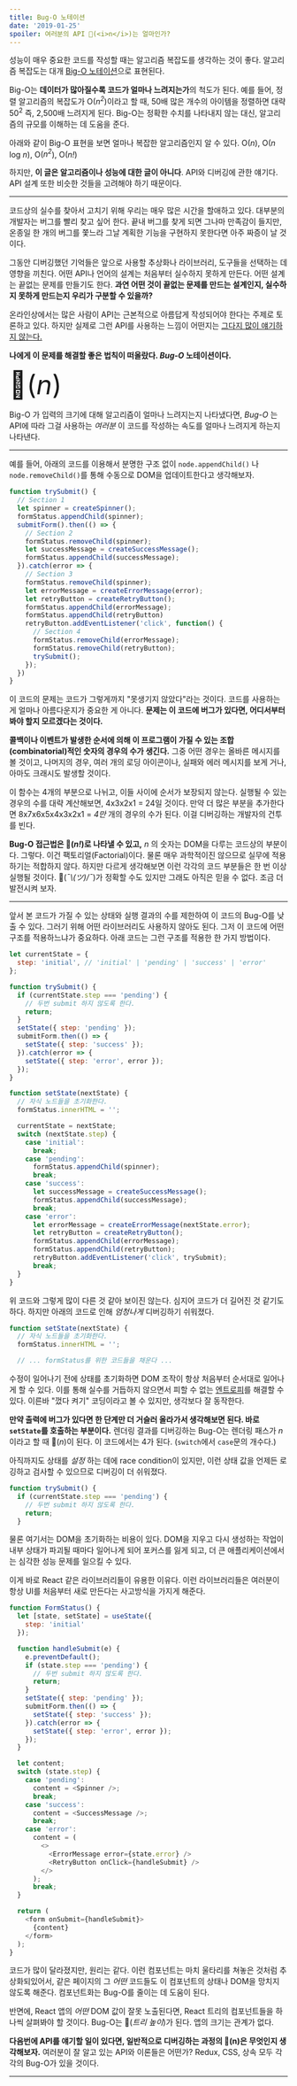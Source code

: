 ```yaml
---
title: Bug-O 노테이션
date: '2019-01-25'
spoiler: 여러분의 API 🐞(<i>n</i>)는 얼마인가?
---
```


성능이 매우 중요한 코드를 작성할 때는 알고리즘 복잡도를 생각하는 것이 좋다. 알고리즘 복잡도는 대개 [Big-O 노테이션](https://rob-bell.net/2009/06/a-beginners-guide-to-big-o-notation/)으로 표현된다.

Big-O는 **데이터가 많아질수록 코드가 얼마나 느려지는가**의 척도가 된다. 예를 들어, 정렬 알고리즘의 복잡도가 O(<i>n<sup>2</sup></i>)이라고 할 때, 50배 많은 개수의 아이템을 정렬하면 대략 50<sup>2</sup> 즉, 2,500배 느려지게 된다. Big-O는 정확한 수치를 나타내지 않는 대신, 알고리즘의 규모를 이해하는 데 도움을 준다.

아래와 같이 Big-O 표현을 보면 얼마나 복잡한 알고리즘인지 알 수 있다.
O(<i>n</i>), O(<i>n</i> log <i>n</i>), O(<i>n<sup>2</sup></i>), O(<i>n!</i>)

하지만, **이 글은 알고리즘이나 성능에 대한 글이 아니다**. API와 디버깅에 관한 얘기다. API 설계 또한 비슷한 것들을 고려해야 하기 때문이다.

---

코드상의 실수를 찾아서 고치기 위해 우리는 매우 많은 시간을 할애하고 있다. 대부분의 개발자는 버그를 빨리 찾고 싶어 한다. 끝내 버그를 찾게 되면 그나마 만족감이 들지만, 온종일 한 개의 버그를 쫓느라 그날 계획한 기능을 구현하지 못한다면 아주 짜증이 날 것이다.

그동안 디버깅했던 기억들은 앞으로 사용할 추상화나 라이브러리, 도구들을 선택하는 데 영향을 끼친다. 어떤 API나 언어의 설계는 처음부터 실수하지 못하게 만든다. 어떤 설계는 끝없는 문제를 만들기도 한다. **과연 어떤 것이 끝없는 문제를 만드는 설계인지, 실수하지 못하게 만드는지 우리가 구분할 수 있을까?**

온라인상에서는 많은 사람이 API는 근본적으로 아름답게 작성되어야 한다는 주제로 토론하고 있다. 하지만 실제로 그런 API를 사용하는 느낌이 어떤지는 [그다지 많이 얘기하지 않는다.](https://overreacted.io/optimized-for-change/)

**나에게 이 문제를 해결할 좋은 법칙이 떠올랐다. *Bug-O* 노테이션이다.**

<font size="40">🐞(<i>n</i>)</font>

Big-O 가 입력의 크기에 대해 알고리즘이 얼마나 느려지는지 나타냈다면, *Bug-O* 는 API에 따라 그걸 사용하는 *여러분* 이 코드를 작성하는 속도를 얼마나 느려지게 하는지 나타낸다.

- - -

예를 들어, 아래의 코드를 이용해서 분명한 구조 없이 `node.appendChild()` 나 `node.removeChild()`를 통해 수동으로 DOM을 업데이트한다고 생각해보자.

```js
function trySubmit() {
  // Section 1
  let spinner = createSpinner();
  formStatus.appendChild(spinner);
  submitForm().then(() => {
  	// Section 2
    formStatus.removeChild(spinner);
    let successMessage = createSuccessMessage();
    formStatus.appendChild(successMessage);
  }).catch(error => {
  	// Section 3
    formStatus.removeChild(spinner);
    let errorMessage = createErrorMessage(error);
    let retryButton = createRetryButton();
    formStatus.appendChild(errorMessage);
    formStatus.appendChild(retryButton)
    retryButton.addEventListener('click', function() {
      // Section 4
      formStatus.removeChild(errorMessage);
      formStatus.removeChild(retryButton);
      trySubmit();
    });
  })
}
```

이 코드의 문제는 코드가 그렇게까지 "못생기지 않았다"라는 것이다. 코드를 사용하는 게 얼마나 아름다운지가 중요한 게 아니다. **문제는 이 코드에 버그가 있다면, 어디서부터 봐야 할지 모르겠다는 것이다.**

**콜백이나 이벤트가 발생한 순서에 의해 이 프로그램이 가질 수 있는 조합(combinatorial)적인 숫자의 경우의 수가 생긴다.** 그중 어떤 경우는 올바른 메시지를 볼 것이고, 나머지의 경우, 여러 개의 로딩 아이콘이나, 실패와 에러 메시지를 보게 거나, 아마도 크래시도 발생할 것이다.

이 함수는 4개의 부분으로 나뉘고, 이들 사이에 순서가 보장되지 않는다. 실행될 수 있는 경우의 수를 대략 계산해보면, 4x3x2x1 = 24일 것이다. 만약 더 많은 부분을 추가한다면 8x7x6x5x4x3x2x1 = *4만* 개의 경우의 수가 된다. 이걸 디버깅하는 개발자의 건투를 빈다.

**Bug-O 접근법은 🐞(<i>n!</i>)로 나타낼 수 있고,** *n* 의 숫자는 DOM을 다루는 코드상의 부분이다. 그렇다. 이건 팩토리얼(Factorial)이다. 물론 매우 과학적이진 않으므로 실무에 적용하기는 적합하지 않다. 하지만 다르게 생각해보면 이런 각각의 코드 부분들은 한 번 이상 실행될 것이다. <span style="word-break: keep-all">🐞(*¯\\_(ツ)_/¯*)</span>가 정확할 수도 있지만 그래도 아직은 믿을 수 없다. 조금 더 발전시켜 보자.

---

앞서 본 코드가 가질 수 있는 상태와 실행 결과의 수를 제한하여 이 코드의 Bug-O를 낮출 수 있다. 그러기 위해 어떤 라이브러리도 사용하지 않아도 된다. 그저 이 코드에 어떤 구조를 적용하느냐가 중요하다. 아래 코드는 그런 구조를 적용한 한 가지 방법이다.

```js
let currentState = {
  step: 'initial', // 'initial' | 'pending' | 'success' | 'error'
};

function trySubmit() {
  if (currentState.step === 'pending') {
    // 두번 submit 하지 않도록 한다.
    return;
  }
  setState({ step: 'pending' });
  submitForm.then(() => {
    setState({ step: 'success' });
  }).catch(error => {
    setState({ step: 'error', error });
  });
}

function setState(nextState) {
  // 자식 노드들을 초기화한다.
  formStatus.innerHTML = '';

  currentState = nextState;
  switch (nextState.step) {
    case 'initial':
      break;
    case 'pending':
      formStatus.appendChild(spinner);
      break;
    case 'success':
      let successMessage = createSuccessMessage();
      formStatus.appendChild(successMessage);
      break;
    case 'error':
      let errorMessage = createErrorMessage(nextState.error);
      let retryButton = createRetryButton();
      formStatus.appendChild(errorMessage);
      formStatus.appendChild(retryButton);
      retryButton.addEventListener('click', trySubmit);
      break;
  }
}
```

위 코드와 그렇게 많이 다른 것 같아 보이진 않는다. 심지어 코드가 더 길어진 것 같기도 하다. 하지만 아래의 코드로 인해 *엄청나게* 디버깅하기 쉬워졌다.

```js
function setState(nextState) {
  // 자식 노드들을 초기화한다.
  formStatus.innerHTML = '';

  // ... formStatus를 위한 코드들을 채운다 ...
```

수정이 일어나기 전에 상태를 초기화하면 DOM 조작이 항상 처음부터 순서대로 일어나게 할 수 있다. 이를 통해 실수를 거듭하지 않으면서 피할 수 없는 [엔트로피](https://overreacted.io/the-elements-of-ui-engineering/)를 해결할 수 있다. 이른바 "껐다 켜기" 코딩이라고 볼 수 있지만, 생각보다 잘 동작한다.

**만약 출력에 버그가 있다면 한 단계만 더 거슬러 올라가서 생각해보면 된다. 바로 `setState`를 호출하는 부분이다.** 렌더링 결과를 디버깅하는 Bug-O는 렌더링 패스가 *n* 이라고 할 때 🐞(*n*)이 된다. 이 코드에서는 4가 된다. (`switch`에서 `case`문의 개수다.)

아직까지도 상태를 *설정* 하는 데에 race condition이 있지만, 이런 상태 값을 언제든 로깅하고 검사할 수 있으므로 디버깅이 더 쉬워졌다.

```js
function trySubmit() {
  if (currentState.step === 'pending') {
    // 두번 submit 하지 않도록 한다.
    return;
  }
```

물론 여기서는 DOM을 초기화하는 비용이 있다. DOM을 지우고 다시 생성하는 작업이 내부 상태가 파괴될 때마다 일어나게 되어 포커스를 잃게 되고, 더 큰 애플리케이션에서는 심각한 성능 문제를 일으킬 수 있다.

이게 바로 React 같은 라이브러리들이 유용한 이유다. 이런 라이브러리들은 여러분이 항상 UI를 처음부터 새로 만든다는 사고방식을 가지게 해준다.

```js
function FormStatus() {
  let [state, setState] = useState({
    step: 'initial'
  });

  function handleSubmit(e) {
    e.preventDefault();
    if (state.step === 'pending') {
      // 두번 submit 하지 않도록 한다.
      return;
    }
    setState({ step: 'pending' });
    submitForm.then(() => {
      setState({ step: 'success' });
    }).catch(error => {
      setState({ step: 'error', error });
    });
  }

  let content;
  switch (state.step) {
    case 'pending':
      content = <Spinner />;
      break;
    case 'success':
      content = <SuccessMessage />;
      break;
    case 'error':
      content = (
        <>
          <ErrorMessage error={state.error} />
          <RetryButton onClick={handleSubmit} />
        </>
      );
      break;
  }

  return (
    <form onSubmit={handleSubmit}>
      {content}
    </form>
  );
}
```

코드가 많이 달라졌지만, 원리는 같다. 이런 컴포넌트는 마치 울타리를 쳐놓은 것처럼 추상화되있어서, 같은 페이지의 그 *어떤* 코드들도 이 컴포넌트의 상태나 DOM을 망치지 않도록 해준다. 컴포넌트화는 Bug-O를 줄이는 데 도움이 된다.

반면에, React 앱의 *어떤* DOM 값이 잘못 노출된다면, React 트리의 컴포넌트들을 하나씩 살펴봐야 할 것이다. Bug-O는 🐞(*트리 높이*)가 된다. 앱의 크기는 관계가 없다.

**다음번에 API를 얘기할 일이 있다면, 일반적으로 디버깅하는 과정의 🐞(n)은 무엇인지 생각해보자.** 여러분이 잘 알고 있는 API와 이론들은 어떤가? Redux, CSS, 상속 모두 각각의 Bug-O가 있을 것이다.

---